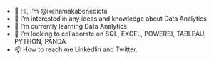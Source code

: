 - 👋 Hi, I’m @ikehamakabenedicta
- 👀 I’m interested in any ideas and knowledge about Data Analytics 
- 🌱 I’m currently learning Data Analytics 
- 💞️ I’m looking to collaborate on SQL, EXCEL, POWERBI, TABLEAU, PYTHON, PANDA
- 📫 How to reach me Linkedlin and Twitter.

<!---https://linktr.ee/ikehamakabenedicta
ikehamakabenedicta/ikehamakabenedicta is a ✨ special ✨ repository because its `README.md` (this file) appears on your GitHub profile.
You can click the Preview link to take a look at your changes.
--->
